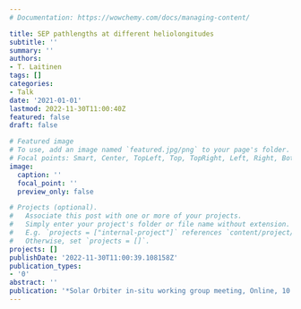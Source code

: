 ```yaml
---
# Documentation: https://wowchemy.com/docs/managing-content/

title: SEP pathlengths at different heliolongitudes
subtitle: ''
summary: ''
authors:
- T. Laitinen
tags: []
categories:
- Talk
date: '2021-01-01'
lastmod: 2022-11-30T11:00:40Z
featured: false
draft: false

# Featured image
# To use, add an image named `featured.jpg/png` to your page's folder.
# Focal points: Smart, Center, TopLeft, Top, TopRight, Left, Right, BottomLeft, Bottom, BottomRight.
image:
  caption: ''
  focal_point: ''
  preview_only: false

# Projects (optional).
#   Associate this post with one or more of your projects.
#   Simply enter your project's folder or file name without extension.
#   E.g. `projects = ["internal-project"]` references `content/project/deep-learning/index.md`.
#   Otherwise, set `projects = []`.
projects: []
publishDate: '2022-11-30T11:00:39.108158Z'
publication_types:
- '0'
abstract: ''
publication: '*Solar Orbiter in-situ working group meeting, Online, 10 June*'
---
```

